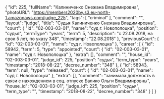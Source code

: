 {
    "id": 225,
    "fullName": "Калиниченко Снежана Владимировна",
    "photoURL": "https://members2020by.s3.eu-north-1.amazonaws.com/judge_225",
    "tags": [
        "criminal"
    ],
    "comment": "",
    "layout": "judge",
    "title": "Судья Калиниченко Снежана Владимировна",
    "court": {
        "id": "02-003-03-01",
        "name": "суд г. Новополоцка",
        "position": "судья",
        "termType": "years",
        "term": 5,
        "description": "c 22.08.2018, на срок 5 лет, по указу 348",
        "timestamp": "22.08.2018"
    },
    "previousCourt": {
        "id": "02-003-03-01",
        "name": "суд г. Новополоцка"
    },
    "career": [
        {
            "id": 58942,
            "term": 5,
            "type": "appointed",
            "court": {
                "id": "02-003-03-01",
                "name": "суд г. Новополоцка"
            },
            "extra": [],
            "comment": "",
            "house_id": "02-003-03-01",
            "judge_id": 225,
            "position": "судья",
            "term_type": "years",
            "timestamp": "2018-08-22",
            "decree_number": "348"
        },
        {
            "id": 58943,
            "term": null,
            "type": "released",
            "court": {
                "id": "02-003-03-01",
                "name": "суд г. Новополоцка"
            },
            "extra": [],
            "comment": "занимала должность в связи с нахождением в соц. отпуске Балико Ольги Владимировны",
            "house_id": "02-003-03-01",
            "judge_id": 225,
            "position": "судья",
            "term_type": "",
            "timestamp": "2018-08-22",
            "decree_number": "348"
        }
    ]
}